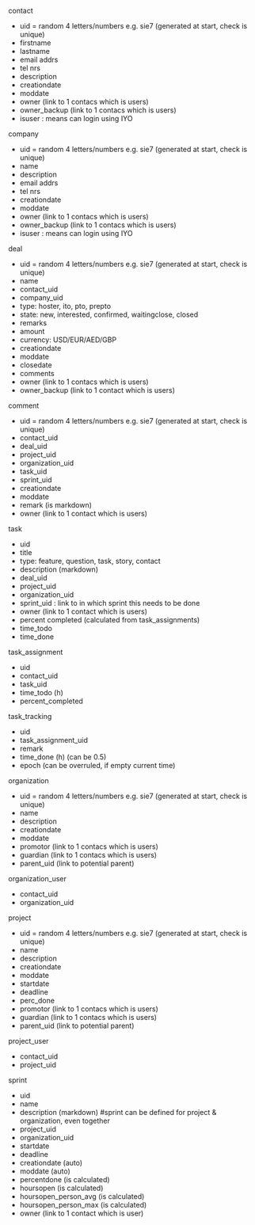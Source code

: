 

contact
- uid = random 4 letters/numbers e.g. sie7  (generated at start, check is unique)
- firstname
- lastname
- email addrs
- tel nrs
- description
- creationdate
- moddate
- owner (link to 1 contacs which is users)
- owner_backup (link to 1 contacs which is users)
- isuser : means can login using IYO

company
- uid = random 4 letters/numbers e.g. sie7  (generated at start, check is unique)
- name
- description
- email addrs
- tel nrs
- creationdate
- moddate
- owner (link to 1 contacs which is users)
- owner_backup (link to 1 contacs which is users)
- isuser : means can login using IYO

deal
- uid = random 4 letters/numbers e.g. sie7  (generated at start, check is unique)
- name
- contact_uid
- company_uid
- type: hoster, ito, pto, prepto
- state: new, interested, confirmed, waitingclose, closed
- remarks
- amount
- currency: USD/EUR/AED/GBP
- creationdate
- moddate
- closedate
- comments
- owner (link to 1 contacs which is users)
- owner_backup (link to 1 contact which is users)

comment
- uid = random 4 letters/numbers e.g. sie7  (generated at start, check is unique)
- contact_uid
- deal_uid
- project_uid
- organization_uid
- task_uid
- sprint_uid
- creationdate
- moddate
- remark (is markdown)
- owner (link to 1 contact which is users)

task
- uid
- title
- type: feature, question, task, story, contact
- description (markdown)
- deal_uid
- project_uid
- organization_uid
- sprint_uid : link to in which sprint this needs to be done
- owner (link to 1 contact which is users)
- percent completed (calculated from task_assignments)
- time_todo
- time_done

task_assignment
- uid
- contact_uid
- task_uid
- time_todo (h)
- percent_completed

task_tracking
- uid
- task_assignment_uid
- remark
- time_done (h) (can be 0.5)
- epoch (can be overruled, if empty current time)

organization
- uid = random 4 letters/numbers e.g. sie7  (generated at start, check is unique)
- name
- description
- creationdate
- moddate
- promotor (link to 1 contacs which is users)
- guardian (link to 1 contacs which is users)
- parent_uid (link to potential parent)

organization_user
- contact_uid
- organization_uid

project
- uid = random 4 letters/numbers e.g. sie7  (generated at start, check is unique)
- name
- description
- creationdate
- moddate
- startdate
- deadline
- perc_done
- promotor (link to 1 contacs which is users)
- guardian (link to 1 contacs which is users)
- parent_uid (link to potential parent)


project_user
- contact_uid
- project_uid

sprint
- uid
- name
- description (markdown)
#sprint can be defined for project & organization, even together
- project_uid
- organization_uid
- startdate
- deadline
- creationdate (auto)
- moddate (auto)
- percentdone (is calculated)
- hoursopen (is calculated)
- hoursopen_person_avg (is calculated)
- hoursopen_person_max (is calculated)
- owner (link to 1 contact which is user)


